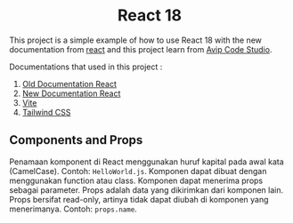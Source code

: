 <h1 style="text-align: center">React 18</h1>

This project is a simple example of how to use React 18 with the new documentation from [react](https://react.dev/) and this project learn from [Avip Code Studio](https://www.youtube.com/@vipcodestudio).

Documentations that used in this project :
1. [Old Documentation React](https://legacy.reactjs.org/)
2. [New Documentation React](https://react.dev/)
3. [Vite](https://vitejs.dev/)
4. [Tailwind CSS](https://tailwindcss.com/)

## Components and Props
Penamaan komponent di React menggunakan huruf kapital pada awal kata (CamelCase). Contoh: `HelloWorld.js`. Komponen dapat dibuat dengan menggunakan function atau class. Komponen dapat menerima props sebagai parameter. Props adalah data yang dikirimkan dari komponen lain. Props bersifat read-only, artinya tidak dapat diubah di komponen yang menerimanya. Contoh: `props.name`.